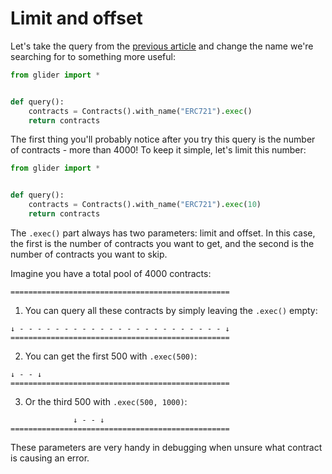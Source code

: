 # Limit and offset

Let's take the query from the [previous article](../get-started/README.md) and change the name we're searching for to something more useful:

```python
from glider import *


def query():
    contracts = Contracts().with_name("ERC721").exec()
    return contracts

```

The first thing you'll probably notice after you try this query is the number of contracts - more than 4000! To keep it simple, let's limit this number:

```python
from glider import *


def query():
    contracts = Contracts().with_name("ERC721").exec(10)
    return contracts

```

The `.exec()` part always has two parameters: limit and offset. In this case, the first is the number of contracts you want to get, and the second is the number of contracts you want to skip.

Imagine you have a total pool of 4000 contracts:

```
=================================================
```

1. You can query all these contracts by simply leaving the `.exec()` empty:

```
↓ - - - - - - - - - - - - - - - - - - - - - - - ↓
=================================================
```

2. You can get the first 500 with `.exec(500)`:

```
↓ - - ↓
=================================================
```

3. Or the third 500 with `.exec(500, 1000)`:

```
              ↓ - - ↓
=================================================
```

These parameters are very handy in debugging when unsure what contract is causing an error.
